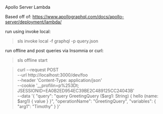 Apollo Server Lambda

Based off of:
https://www.apollographql.com/docs/apollo-server/deployment/lambda/

run using invoke local:

> sls invoke local -f graphql -p query.json

run offline and post queries via Insomnia or curl:

> sls offline start

> curl --request POST \
  --url http://localhost:3000/dev/foo \
  --header 'Content-Type: application/json' \
  --cookie '__profilin=p%253Dt; JSESSIONID=EA0B2ED954EC39BE2C489125CC24043B' \
  --data '{
	"query": "query GreetingQuery ($arg1: String) { hello (name: $arg1) { value } }",
	"operationName": "GreetingQuery",
	"variables": {
		"arg1": "Timothy"
	}
}'
